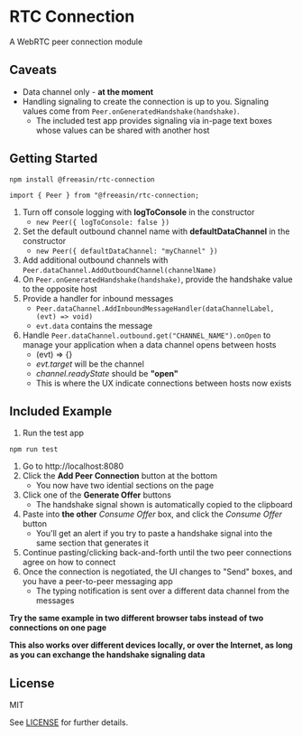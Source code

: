 # RTC Connection

A WebRTC peer connection module

## Caveats

+ Data channel only - **at the moment**
+ Handling signaling to create the connection is up to you.
Signaling values come from `Peer.onGeneratedHandshake(handshake)`.
    + The included test app provides signaling via in-page text boxes whose values can be shared with another host

## Getting Started

`npm install @freeasin/rtc-connection`

`import { Peer } from "@freeasin/rtc-connection;`

1. Turn off console logging with **logToConsole** in the constructor
    + `new Peer({ logToConsole: false })`
1. Set the default outbound channel name with **defaultDataChannel** in the constructor
    + `new Peer({ defaultDataChannel: "myChannel" })`
1. Add additional outbound channels with `Peer.dataChannel.AddOutboundChannel(channelName)`
1. On `Peer.onGeneratedHandshake(handshake)`, provide the handshake value to the opposite host
1. Provide a handler for inbound messages
    + `Peer.dataChannel.AddInboundMessageHandler(dataChannelLabel, (evt) => void)`
    + `evt.data` contains the message
1. Handle `Peer.dataChannel.outbound.get("CHANNEL_NAME").onOpen` to manage your application when a data channel opens between hosts
    + (evt) => {}
    + *evt.target* will be the channel
    + *channel.readyState* should be **"open"**
    + This is where the UX indicate connections between hosts now exists

## Included Example

1. Run the test app
```
npm run test
```
1. Go to http://localhost:8080
1. Click the **Add Peer Connection** button at the bottom
    + You now have two idential sections on the page
1. Click one of the **Generate Offer** buttons
    + The handshake signal shown is automatically copied to the clipboard
1. Paste into **the other** *Consume Offer* box, and click the *Consume Offer* button
    + You'll get an alert if you try to paste a handshake signal into the same section that generates it
1. Continue pasting/clicking back-and-forth until the two peer connections agree on how to connect
1. Once the connection is negotiated, the UI changes to "Send" boxes, and you have a peer-to-peer messaging app
    + The typing notification is sent over a different data channel from the messages

**Try the same example in two different browser tabs instead of two connections on one page**

**This also works over different devices locally, or over the Internet, as long as you can exchange the handshake signaling data**

## License

MIT

See [LICENSE](./LICENSE) for further details.
